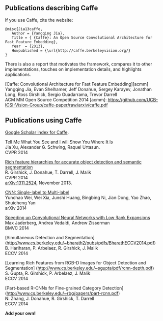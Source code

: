 ## Publications describing Caffe

If you use Caffe, cite the website:

```
@misc{Jia13caffe,
   Author = {Yangqing Jia},
   Title = { {Caffe}: An Open Source Convolutional Architecture for Fast Feature Embedding},
   Year  = {2013},
   Howpublished = {\url{http://caffe.berkeleyvision.org/}
}
```

There is also a report that motivates the framework, compares it to other implementations, touches on implementation details, and highlights applications.

[Caffe: Convolutional Architecture for Fast Feature Embedding][acmm]  
Yangqing Jia, Evan Shelhamer, Jeff Donahue, Sergey Karayev, Jonathan Long, Ross
Girshick, Sergio Guadarrama, Trevor Darrell  
ACM MM Open Source Competition 2014
[acmm]: https://github.com/UCB-ICSI-Vision-Group/caffe-paper/raw/arxiv/caffe.pdf

## Publications using Caffe

[Google Scholar index for Caffe](http://scholar.google.com/scholar?oi=bibs&hl=en&cites=17333247995453974016).

[Tell Me What You See and I will Show You Where It Is](http://pages.cs.wisc.edu/~jiaxu/projects/weak-label-seg/)  
Jia Xu, Alexander G. Schwing, Raquel Urtasun.   
CVPR 2014  

[Rich feature hierarchies for accurate object detection and semantic segmentation](http://www.cs.berkeley.edu/~rbg/papers/r-cnn-cvpr.pdf)  
R. Girshick, J. Donahue, T. Darrell, J. Malik  
CVPR 2014  
[arXiv:1311.2524](http://arxiv.org/abs/1310.1531), November 2013.

[CNN: Single-label to Multi-label](http://arxiv.org/abs/1406.5726)  
Yunchao Wei, Wei Xia, Junshi Huang, Bingbing Ni, Jian Dong, Yao Zhao, Shuicheng Yan  
arXiv 2014

[Speeding up Convolutional Neural Networks with Low Rank Expansions](http://arxiv.org/abs/1405.3866)  
Max Jaderberg, Andrea Vedaldi, Andrew Zisserman  
BMVC 2014

[Simultaneous Detection and Segmentation] (http://www.cs.berkeley.edu/~bharath2/pubs/pdfs/BharathECCV2014.pdf)  
B. Hariharan, P. Arbelaez, R. Girshick, J. Malik  
ECCV 2014

[Learning Rich Features from RGB-D Images for Object Detection and Segmentation] (http://www.cs.berkeley.edu/~sgupta/pdf/rcnn-depth.pdf)  
S. Gupta, R. Girshick, P. Arbelaez, J. Malik  
ECCV 2014

[Part-based R-CNNs for Fine-grained Category Detection]
(http://www.cs.berkeley.edu/~rbg/papers/part-rcnn.pdf)  
N. Zhang, J. Donahue, R. Girshick, T. Darrell  
ECCV 2014

**Add your own!**